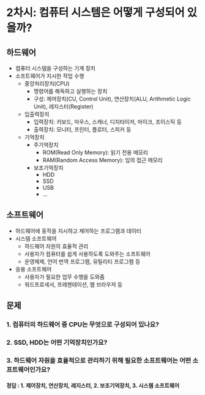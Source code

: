 # 2차시: 컴퓨터 시스템은 어떻게 구성되어 있을까?

## 하드웨어
- 컴퓨터 시스템을 구성하는 기계 장치
- 소프트웨어가 지시한 작업 수행
  - 중앙처리장치(CPU)
    - 명령어를 해독하고 실행하는 장치
    - 구성: 제어장치(CU, Control Unit), 연산장치(ALU, Arithmetic Logic Unit), 레지스터(Register)
  - 입출력장치
    - 입력장치: 키보드, 마우스, 스캐너, 디지타이저, 마이크, 조이스틱 등
    - 출력장치: 모니터, 프린터, 플로터, 스피커 등
  - 기억장치
    - 주기억장치
      - ROM(Read Only Memory): 읽기 전용 메모리
      - RAM(Random Access Memory): 임의 접근 메모리
    - 보조기억장치
      - HDD
      - SSD
      - USB
      - ...

## 소프트웨어
- 하드웨어에 동작을 지시하고 제어하는 프로그램과 데이터
- 시스템 소프트웨어
  - 하드웨어 자원의 효율적 관리
  - 사용자가 컴퓨터를 쉽게 사용하도록 도와주는 소프트웨어
  - 운영체제, 언어 번역 프로그램, 유틸리티 프로그램 등
- 응용 소프트웨어
  - 사용자가 필요한 업무 수행을 도와줌
  - 워드프로세서, 프레젠테이션, 웹 브라우저 등

## 문제
### 1. 컴퓨터의 하드웨어 중 CPU는 무엇으로 구성되어 있나요?
### 2. SSD, HDD는 어떤 기억장치인가요?
### 3. 하드웨어 자원을 효율적으로 관리하기 위해 필요한 소프트웨어는 어떤 소프트웨어인가요?

#### 정답 : 1. 제어장치, 연산장치, 레지스터, 2. 보조기억장치, 3. 시스템 소프트웨어
